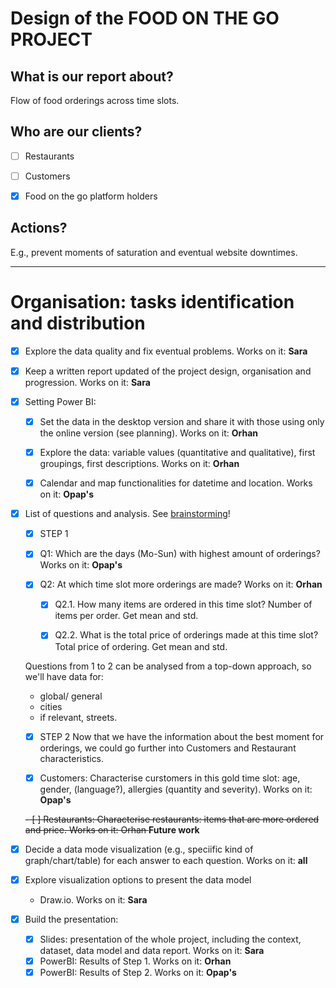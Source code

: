 # Design of the FOOD ON THE GO PROJECT

## What is our report about? 
Flow of food orderings across time slots.

## Who are our clients?

- [ ] Restaurants
- [ ] Customers
- [x] Food on the go platform holders


## Actions? 
E.g., prevent moments of saturation and eventual website downtimes.

___

# Organisation: tasks identification and distribution

- [x] Explore the data quality and fix eventual problems. Works on it: **Sara**

- [x] Keep a written report updated of the project design, organisation and progression. Works on it: **Sara**

- [x] Setting Power BI:    

   - [x] Set the data in the desktop version and share it with those using only the online version (see planning).  Works on it: **Orhan**
   - [x] Explore the data: variable values (quantitative and qualitative), first groupings, first descriptions. Works on it: **Orhan**
   - [x] Calendar and map functionalities for datetime and location. Works on it: **Opap's**
  

- [x] List of questions and analysis. See [brainstorming](https://github.com/silventesa/accenture_usecase/blob/master/brainstorming.md)!

   - [x] STEP 1
    - [x] Q1: Which are the days (Mo-Sun) with highest amount of orderings? Works on it: **Opap's**

    - [x] Q2: At which time slot more orderings are made? Works on it: **Orhan**
    
      - [x] Q2.1. How many items are ordered in this time slot? Number of items per order. Get mean and std.

      - [x] Q2.2. What is the total price of orderings made at this time slot? Total price of ordering. Get mean and std.

    Questions from 1 to 2 can be analysed from a top-down approach, so we'll have data for:

    - global/ general
    - cities
    - if relevant, streets.

   - [x] STEP 2
   Now that we have the information about the best moment for orderings, we could go further into Customers and Restaurant characteristics.

    - [x] Customers: Characterise curstomers in this gold time slot: age, gender, (language?), allergies (quantity and severity). Works on it: **Opap's**

    <s>- [ ] Restaurants: Characterise restaurants: items that are more ordered and price. Works on it: Orhan </s> **Future work**

- [x] Decide a data mode visualization (e.g., speciific kind of graph/chart/table) for each answer to each question. Works on it: **all**

- [x] Explore visualization options to present the data model
   - Draw.io. Works on it: **Sara**
   
- [x] Build the presentation:
  - [x] Slides: presentation of the whole project, including the context, dataset, data model and data report. Works on it: **Sara**
  - [x] PowerBI: Results of Step 1. Works on it: **Orhan**
  - [x] PowerBI: Results of Step 2. Works on it: **Opap's**
